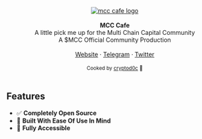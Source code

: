 <div align="center"><a href="https://mcc.cafe/"><img alt="mcc cafe logo" src="https://github.com/cryptod00c/mccCafe/raw/main/public/logos/base.png"/></a></div>

<br />
<div align="center"><strong>MCC Cafe</strong></div>
<div align="center">A little pick me up for the Multi Chain Capital Community</div>
<div align="center">A $MCC Official Community Production</div>
<br />
<div align="center">
<a href="https://mcc.cafe/">Website</a> 
<span> · </span>
<a href="https://t.me/MccIncubationZone">Telegram</a> 
<span> · </span>
<a href="https://twitter.com/multichaincap">Twitter</a>
</div>

<br />
<div align="center">
  <sub>Cooked by <a href="https://twitter.com/cryptod0c_">cryptod0c</a> 🥊</sub>
</div>

<br />

## Features

- ✅ **Completely Open Source**
- 🔩 **Built With Ease Of Use In Mind**
- 🤯 **Fully Accessible**
